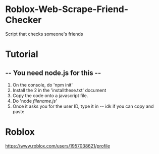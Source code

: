 # Roblox-Web-Scrape-Friend-Checker
Script that checks someone's friends

# Tutorial
<h2>-- You need node.js for this --</h2>


1. On the console, do 'npm init'
2. Install the 2 in the 'installthese.txt' document
3. Copy the code onto a javascript file.
4. Do 'node <em>filename.js</em>'
5. Once it asks you for the user ID, type it in -- idk if you can copy and paste

# Roblox

https://www.roblox.com/users/1957038621/profile
